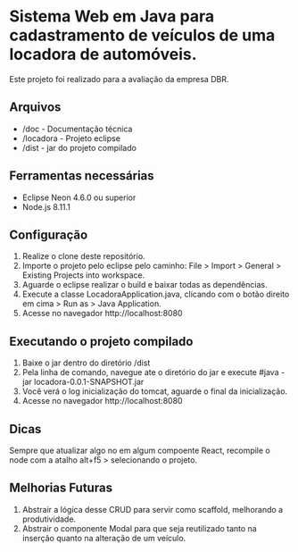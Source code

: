# Sistema Web em Java para cadastramento de veículos de uma locadora de automóveis.

Este projeto foi realizado para a avaliação da empresa DBR.

## Arquivos

- /doc - Documentação técnica
- /locadora - Projeto eclipse
- /dist - jar do projeto compilado

## Ferramentas necessárias

- Eclipse Neon 4.6.0 ou superior
- Node.js 8.11.1

## Configuração

1. Realize o clone deste repositório.
2. Importe o projeto pelo eclipse pelo caminho: File > Import > General > Existing Projects into workspace.
3. Aguarde o eclipse realizar o build e baixar todas as dependências.
4. Execute a classe LocadoraApplication.java, clicando com o botão direito em cima > Run as > Java Application.
5. Acesse no navegador http://localhost:8080

## Executando o projeto compilado

1. Baixe o jar dentro do diretório /dist
2. Pela linha de comando, navegue ate o diretório do jar e execute #java -jar locadora-0.0.1-SNAPSHOT.jar
3. Você verá o log inicialização do tomcat, aguarde o final da inicialização.
4. Acesse no navegador http://localhost:8080

## Dicas

Sempre que atualizar algo no em algum compoente React, recompile o node com a atalho alt+f5 > selecionando o projeto.

## Melhorias Futuras

1. Abstrair a lógica desse CRUD para servir como scaffold, melhorando a produtividade.
2. Abstrair o componente Modal para que seja reutilizado tanto na inserção quanto na alteração de um veículo.


